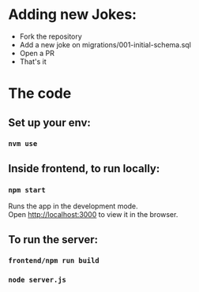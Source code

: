 # Adding new Jokes:
* Fork the repository
* Add a new joke on migrations/001-initial-schema.sql
* Open a PR
* That's it

# The code
## Set up your env:
### `nvm use`

## Inside frontend, to run locally:
### `npm start`

Runs the app in the development mode.<br>
Open [http://localhost:3000](http://localhost:3000) to view it in the browser.

## To run the server:

### `frontend/npm run build`
### `node server.js`
